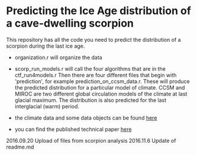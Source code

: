 <h1>Predicting the Ice Age distribution of a cave-dwelling scorpion</h1>

<p>This repository has all the code you need to predict the distribution of a scorpion during the last ice age.  </p>

<ul>
<li><p>organization.r will organize the data</p></li>
<li><p>scorp_run_models.r will call the four algorithms that are in the ctf_run4models.r Then there are four different files that begin with 'prediction', for example prediction_on_ccsm_data.r.  These will produce the predicted distribution for a particular model of climate. CCSM and MIROC are two different global circulation models of the climate at last glacial maximum. The distribution is also predicted for the last interglacial (warm) period.</p></li>
<li><p>the climate data and some data objects can be found <a href="https://drive.google.com/drive/folders/0B5PrX6jthQFAcEtKSFZzQjVSQlE/">here</a></p></li>
<li><p>you can find the published technical paper <a href="http://bmcevolbiol.biomedcentral.com/articles/10.1186/1471-2148-14-9">here</a></p></li>
</ul>

<p>2016.09.20  Upload of files from scorpion analysis
2016.11.6   Update of readme.md</p>
